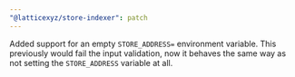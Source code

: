 ```yaml
---
"@latticexyz/store-indexer": patch
---
```


Added support for an empty `STORE_ADDRESS=` environment variable.
This previously would fail the input validation, now it behaves the same way as not setting the `STORE_ADDRESS` variable at all.
